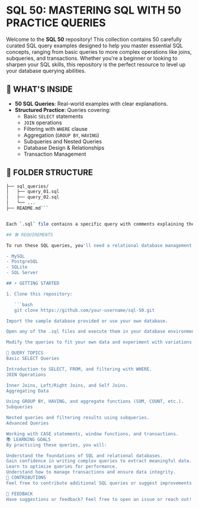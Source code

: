 # SQL 50: MASTERING SQL WITH 50 PRACTICE QUERIES

Welcome to the **SQL 50** repository! This collection contains 50 carefully curated SQL query examples designed to help you master essential SQL concepts, ranging from basic queries to more complex operations like joins, subqueries, and transactions. Whether you're a beginner or looking to sharpen your SQL skills, this repository is the perfect resource to level up your database querying abilities.

## 🚀 WHAT'S INSIDE

- **50 SQL Queries**: Real-world examples with clear explanations.
- **Structured Practice**: Queries covering:
  - Basic `SELECT` statements
  - `JOIN` operations
  - Filtering with `WHERE` clause
  - Aggregation (`GROUP BY`, `HAVING`)
  - Subqueries and Nested Queries
  - Database Design & Relationships
  - Transaction Management

## 📂 FOLDER STRUCTURE

```bash
├── sql_queries/
│   ├── query_01.sql
│   ├── query_02.sql
│   └── ...
├── README.md```


Each `.sql` file contains a specific query with comments explaining the logic and purpose of the query.

## 🛠 REQUIREMENTS

To run these SQL queries, you'll need a relational database management system (RDBMS) such as:

- MySQL
- PostgreSQL
- SQLite
- SQL Server

## ⚡ GETTING STARTED

1. Clone this repository:

   ```bash
   git clone https://github.com/your-username/sql-50.git

Import the sample database provided or use your own database.

Open any of the .sql files and execute them in your database environment.

Modify the queries to fit your own data and experiment with variations.

📑 QUERY TOPICS
Basic SELECT Queries

Introduction to SELECT, FROM, and filtering with WHERE.
JOIN Operations

Inner Joins, Left/Right Joins, and Self Joins.
Aggregating Data

Using GROUP BY, HAVING, and aggregate functions (SUM, COUNT, etc.).
Subqueries

Nested queries and filtering results using subqueries.
Advanced Queries

Working with CASE statements, window functions, and transactions.
📚 LEARNING GOALS
By practicing these queries, you will:

Understand the foundations of SQL and relational databases.
Gain confidence in writing complex queries to extract meaningful data.
Learn to optimize queries for performance.
Understand how to manage transactions and ensure data integrity.
🤝 CONTRIBUTIONS
Feel free to contribute additional SQL queries or suggest improvements! You can fork the repository, make changes, and submit a pull request.

💬 FEEDBACK
Have suggestions or feedback? Feel free to open an issue or reach out!
